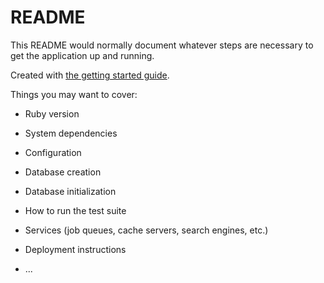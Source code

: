 # README

This README would normally document whatever steps are necessary to get the
application up and running.

Created with [the getting started guide](https://guides.rubyonrails.org/getting_started.html).

Things you may want to cover:

* Ruby version

* System dependencies

* Configuration

* Database creation

* Database initialization

* How to run the test suite

* Services (job queues, cache servers, search engines, etc.)

* Deployment instructions

* ...
